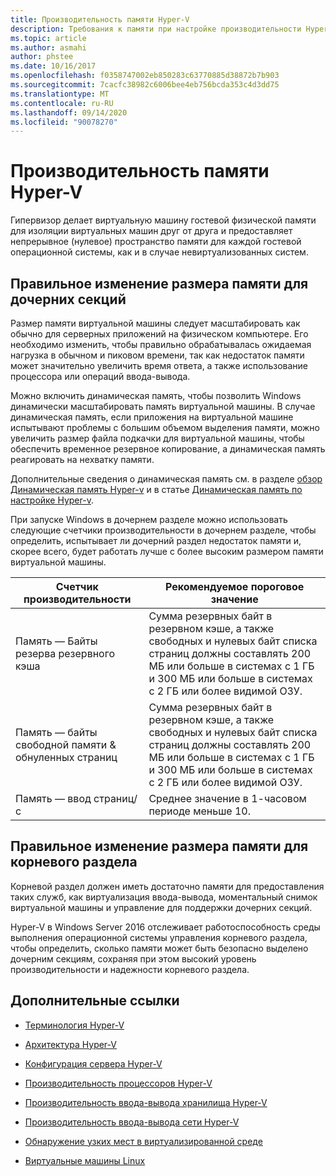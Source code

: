 ```yaml
---
title: Производительность памяти Hyper-V
description: Требования к памяти при настройке производительности Hyper-V
ms.topic: article
ms.author: asmahi
author: phstee
ms.date: 10/16/2017
ms.openlocfilehash: f0358747002eb850283c63770885d38872b7b903
ms.sourcegitcommit: 7cacfc38982c6006bee4eb756bcda353c4d3dd75
ms.translationtype: MT
ms.contentlocale: ru-RU
ms.lasthandoff: 09/14/2020
ms.locfileid: "90078270"
---
```

# <a name="hyper-v-memory-performance"></a>Производительность памяти Hyper-V


Гипервизор делает виртуальную машину гостевой физической памяти для изоляции виртуальных машин друг от друга и предоставляет непрерывное (нулевое) пространство памяти для каждой гостевой операционной системы, как и в случае невиртуализованных систем.

## <a name="correct-memory-sizing-for-child-partitions"></a>Правильное изменение размера памяти для дочерних секций

Размер памяти виртуальной машины следует масштабировать как обычно для серверных приложений на физическом компьютере. Его необходимо изменить, чтобы правильно обрабатывалась ожидаемая нагрузка в обычном и пиковом времени, так как недостаток памяти может значительно увеличить время ответа, а также использование процессора или операций ввода-вывода.

Можно включить динамическая память, чтобы позволить Windows динамически масштабировать память виртуальной машины. В случае динамическая память, если приложения на виртуальной машине испытывают проблемы с большим объемом выделения памяти, можно увеличить размер файла подкачки для виртуальной машины, чтобы обеспечить временное резервное копирование, а динамическая память реагировать на нехватку памяти.

Дополнительные сведения о динамическая память см. в разделе [обзор Динамическая память Hyper-v]( https://go.microsoft.com/fwlink/?linkid=834434) и в статье [Динамическая память по настройке Hyper-v](https://go.microsoft.com/fwlink/?linkid=834435).

При запуске Windows в дочернем разделе можно использовать следующие счетчики производительности в дочернем разделе, чтобы определить, испытывает ли дочерний раздел недостаток памяти и, скорее всего, будет работать лучше с более высоким размером памяти виртуальной машины.

| Счетчик производительности                                                         | Рекомендуемое пороговое значение                                                                                                                                                           |
|-----------------------------------------------------------------------------|-------------------------------------------------------------------------------------------------------------------------------------------------------------------------------------|
| Память — Байты резерва резервного кэша                                        | Сумма резервных байт в резервном кэше, а также свободных и нулевых байт списка страниц должны составлять 200 МБ или больше в системах с 1 ГБ и 300 МБ или больше в системах с 2 ГБ или более видимой ОЗУ. |
| Память — байты свободной памяти & обнуленных страниц                                        | Сумма резервных байт в резервном кэше, а также свободных и нулевых байт списка страниц должны составлять 200 МБ или больше в системах с 1 ГБ и 300 МБ или больше в системах с 2 ГБ или более видимой ОЗУ. |
| Память — ввод страниц/с                                                    | Среднее значение в 1-часовом периоде меньше 10.                                                                                                                                       | 

## <a name="correct-memory-sizing-for-root-partition"></a>Правильное изменение размера памяти для корневого раздела

Корневой раздел должен иметь достаточно памяти для предоставления таких служб, как виртуализация ввода-вывода, моментальный снимок виртуальной машины и управление для поддержки дочерних секций.

Hyper-V в Windows Server 2016 отслеживает работоспособность среды выполнения операционной системы управления корневого раздела, чтобы определить, сколько памяти может быть безопасно выделено дочерним секциям, сохраняя при этом высокий уровень производительности и надежности корневого раздела.

## <a name="additional-references"></a>Дополнительные ссылки

-   [Терминология Hyper-V](terminology.md)

-   [Архитектура Hyper-V](architecture.md)

-   [Конфигурация сервера Hyper-V](configuration.md)

-   [Производительность процессоров Hyper-V](processor-performance.md)

-   [Производительность ввода-вывода хранилища Hyper-V](storage-io-performance.md)

-   [Производительность ввода-вывода сети Hyper-V](network-io-performance.md)

-   [Обнаружение узких мест в виртуализированной среде](detecting-virtualized-environment-bottlenecks.md)

-   [Виртуальные машины Linux](linux-virtual-machine-considerations.md)
